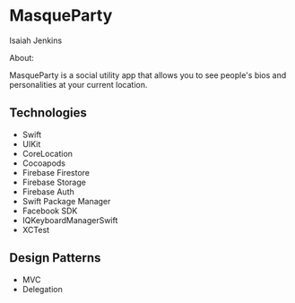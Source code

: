 # MasqueParty

Isaiah Jenkins

About:

MasqueParty is a social utility app that allows you to see people's bios and personalities at your current location.

## Technologies

* Swift
* UIKit
* CoreLocation
* Cocoapods
* Firebase Firestore
* Firebase Storage
* Firebase Auth
* Swift Package Manager
* Facebook SDK
* IQKeyboardManagerSwift
* XCTest

## Design Patterns

* MVC
* Delegation




